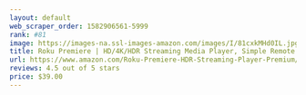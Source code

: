 ```yaml
---
layout: default 
﻿web_scraper_order: 1582906561-5999
rank: #81
image: https://images-na.ssl-images-amazon.com/images/I/81cxkMHd0IL.jpg
title: Roku Premiere | HD/4K/HDR Streaming Media Player, Simple Remote and Premium HDMI Cable
url: https://www.amazon.com/Roku-Premiere-HDR-Streaming-Player-Premium/dp/B07HDBZN7Q/ref=zg_mw_electronics_81?_encoding=UTF8&psc=1&refRID=ZHM6Y8WS5P854PNNCX7R
reviews: 4.5 out of 5 stars
price: $39.00 
---
```

